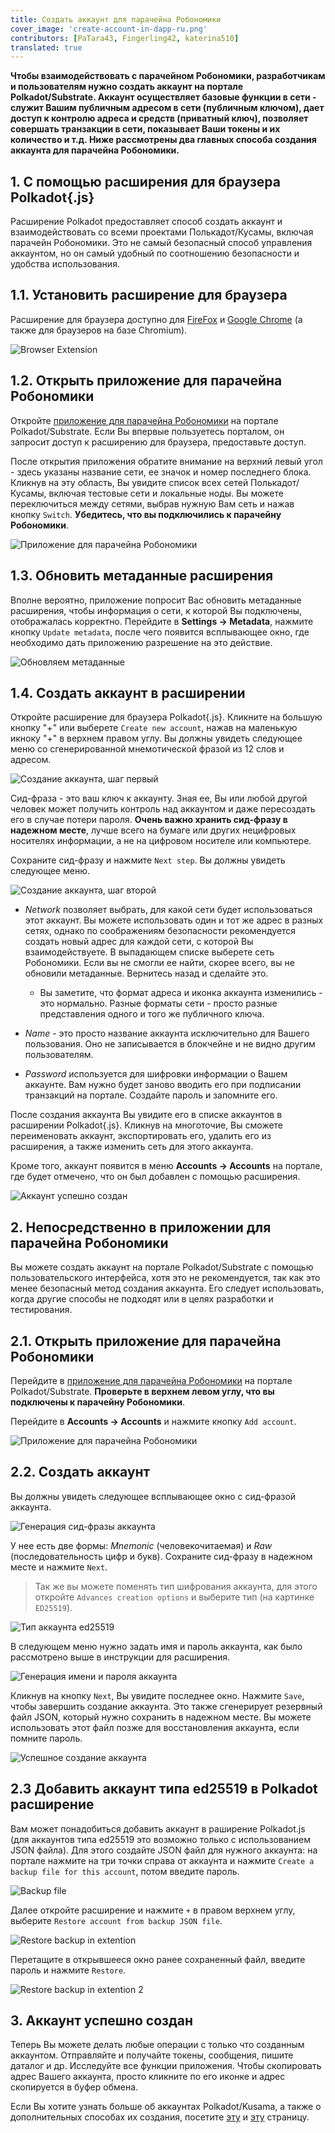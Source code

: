 ```yaml
---
title: Создать аккаунт для парачейна Робономики
cover_image: 'create-account-in-dapp-ru.png' 
contributors: [PaTara43, Fingerling42, katerina510]
translated: true
---
```


**Чтобы взаимодействовать с парачейном Робономики, разработчикам и пользователям нужно создать аккаунт на портале Polkadot/Substrate. Аккаунт осуществляет базовые функции в сети - служит Вашим публичным адресом в сети (публичным ключом), дает доступ к контролю адреса и средств (приватный ключ), позволяет совершать транзакции в сети, показывает Ваши токены и их количество и т.д. Ниже рассмотрены два главных способа создания аккаунта для парачейна Робономики.**

## 1. С помощью расширения для браузера Polkadot{.js}

Расширение Polkadot предоставляет способ создать аккаунт и взаимодействовать со всеми проектами Полькадот/Кусамы, включая парачейн Робономики. Это не самый безопасный способ управления аккаунтом, но он самый удобный по соотношению безопасности и удобства использования. 

## 1.1. Установить расширение для браузера

Расширение для браузера доступно для [FireFox](https://addons.mozilla.org/en-US/firefox/addon/polkadot-js-extension) и [Google Chrome](https://chrome.google.com/webstore/detail/polkadot%7Bjs%7D-extension/mopnmbcafieddcagagdcbnhejhlodfdd?hl=ru) (а также для браузеров на базе Chromium).

![Browser Extension](../images/creating-an-account/1.1-polkadot-extension.png "Расширение для браузера")

## 1.2. Открыть приложение для парачейна Робономики

Откройте [приложение для парачейна Робономики](https://polkadot.js.org/apps/?rpc=wss%3A%2F%2Fkusama.rpc.robonomics.network%2F#/) на портале Polkadot/Substrate. Если Вы впервые пользуетесь порталом, он запросит доступ к расширению для браузера, предоставьте доступ.

После открытия приложения обратите внимание на верхний левый угол - здесь указаны название сети, ее значок и номер последнего блока. Кликнув на эту область, Вы увидите список всех сетей Полькадот/Кусамы, включая тестовые сети и локальные ноды. Вы можете переключиться между сетями, выбрав нужную Вам сеть и нажав кнопку `Switch`. **Убедитесь, что вы подключились к парачейну Робономики**. 

![Приложение для парачейна Робономики](../images/creating-an-account/1.2-robonomics-app.png "Приложение для парачейна Робономики")

## 1.3. Обновить метаданные расширения

Вполне вероятно, приложение попросит Вас обновить метаданные расширения, чтобы информация о сети, к которой Вы подключены, отображалась корректно. Перейдите в **Settings -> Metadata**, нажмите кнопку `Update metadata`, после чего появится всплывающее окно, где необходимо дать приложению разрешение на это действие.

![Обновляем метаданные](../images/creating-an-account/1.3-metadata-update.png "Обновляем метаданные")

## 1.4. Создать аккаунт в расширении

Откройте расширение для браузера Polkadot{.js}. Кликните на большую кнопку "+" или выберете `Create new account`, нажав на маленькую икноку "+" в верхнем правом углу. Вы должны увидеть следующее меню со сгенерированной мнемотической фразой из 12 слов и адресом.

![Создание аккаунта, шаг первый](../images/creating-an-account/1.4-create-account-step-1.png "Создание аккаунта, шаг первый")

Сид-фраза - это ваш ключ к аккаунту. Зная ее, Вы или любой другой человек может получить контроль над аккаунтом и даже пересоздать его в случае потери пароля. **Очень важно хранить сид-фразу в надежном месте**, лучше всего на бумаге или других нецифровых носителях информации, а не на цифровом носителе или компьютере. 

Сохраните сид-фразу и нажмите `Next step`. Вы должны увидеть следующее меню.

![Создание аккаунта, шаг второй](../images/creating-an-account/1.5-create-account-step-2.png "Создание аккаунта, шаг второй")

- *Network* позволяет выбрать, для какой сети будет использоваться этот аккаунт. Вы можете использовать один и тот же адрес в разных сетях, однако по соображениям безопасности рекомендуется создать новый адрес для каждой сети, с которой Вы взаимодействуете.
В выпадающем списке выберете сеть Робономики. Если вы не смогли ее найти, скорее всего, вы не обновили метаданные. Вернитесь назад и сделайте это.

    - Вы заметите, что формат адреса и иконка аккаунта изменились - это нормально. Разные форматы сети - просто разные представления одного и того же публичного ключа. 

- *Name* - это просто название аккаунта исключительно для Вашего пользования. Оно не записывается в блокчейне и не видно другим пользователям. 

- *Password* используется для шифровки информации о Вашем аккаунте. Вам нужно будет заново вводить его при подписании транзакций на портале. Создайте пароль и запомните его.

После создания аккаунта Вы увидите его в списке аккаунтов в расширении Polkadot{.js}. Кликнув на многоточие, Вы сможете переименовать аккаунт, экспортировать его, удалить его из расширения, а также изменить сеть для этого аккаунта.

Кроме того, аккаунт появится в меню **Accounts -> Accounts** на портале, где будет отмечено, что он был добавлен с помощью расширения.

![Аккаунт успешно создан](../images/creating-an-account/1.6-account-injected.png "Аккаунт успешно создан")


## 2. Непосредственно в приложении для парачейна Робономики

Вы можете создать аккаунт на портале Polkadot/Substrate с помощью пользовательского интерфейса, хотя это не рекомендуется, так как это менее безопасный метод создания аккаунта. Его следует использовать, когда другие способы не подходят или в целях разработки и тестирования.

## 2.1. Открыть приложение для парачейна Робономики

Перейдите в [приложение для парачейна Робономики](https://polkadot.js.org/apps/?rpc=wss%3A%2F%2Fkusama.rpc.robonomics.network%2F#/) на портале Polkadot/Substrate. **Проверьте в верхнем левом углу, что вы подключены к парачейну Робономики**.  

Перейдите в **Accounts -> Accounts** и нажмите кнопку `Add account`. 

![Приложение для парачейна Робономики](../images/creating-an-account/2.1-robonomics-app-main-view.png "Приложение для парачейна Робономики")

## 2.2. Создать аккаунт

Вы должны увидеть следующее всплывающее окно с сид-фразой аккаунта. 

![Генерация сид-фразы аккаунта](../images/creating-an-account/2.2-robonomics-app-seed.png "Генерация сид-фразы аккаунта")

У нее есть две формы: *Mnemonic* (человекочитаемая) и *Raw* (последовательность цифр и букв). Сохраните сид-фразу в надежном месте и нажмите `Next`.

> Так же вы можете поменять тип шифрования аккаунта, для этого откройте `Advances creation options` и выберите тип (на картинке `ED25519`).

![Тип аккаунта ed25519](../images/creating-an-account/ed-account.jpg)

В следующем меню нужно задать имя и пароль аккаунта, как было рассмотрено выше в инструкции для расширения.

![Генерация имени и пароля аккаунта](../images/creating-an-account/2.3-robonomics-app-name-pass.png "Генерация имени и пароля аккаунта")

Кликнув на кнопку `Next`, Вы увидите последнее окно. Нажмите `Save`, чтобы завершить создание аккаунта. Это также сгенерирует резервный файл JSON, который нужно сохранить в надежном месте. Вы можете использовать этот файл позже для восстановления аккаунта, если помните пароль.

![Успешное создание аккаунта](../images/creating-an-account/2.4-robonomics-app-account-created.png "Успешное создание аккаунта")

## 2.3 Добавить аккаунт типа ed25519 в Polkadot расширение

Вам может понадобиться добавить аккаунт в раширение Polkadot.js (для аккаунтов типа ed25519 это возможно только с использованием JSON файла). Для этого создайте JSON файл для нужного аккаунта: на портале нажмите на три точки справа от аккаунта и нажмите `Create a backup file for this account`, потом введите пароль.

![Backup file](../images/creating-an-account/backup-file.jpg)

Далее откройте расширение и нажмите `+` в правом верхнем углу, выберите `Restore account from backup JSON file`.

![Restore backup in extention](../images/creating-an-account/extention-add-backup.jpg)

Перетащите в открывшееся окно ранее сохраненный файл, введите пароль и нажмите `Restore`.

![Restore backup in extention 2](../images/creating-an-account/file-backup.jpg)

## 3. Аккаунт успешно создан

Теперь Вы можете делать любые операции с только что созданным аккаунтом. Отправляйте и получайте токены, сообщения, пишите даталог и др. Исследуйте все функции приложения. Чтобы скопировать адрес Вашего аккаунта, просто кликните по его иконке и адрес скопируется в буфер обмена.

Если Вы хотите узнать больше об аккаунтах Polkadot/Kusama, а также о дополнительных способах их создания, посетите [эту](https://wiki.polkadot.network/docs/learn-accounts) и [эту](https://wiki.polkadot.network/docs/learn-account-generation) страницу.
